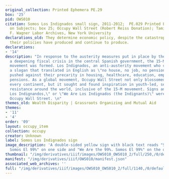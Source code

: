 ```yaml
---
original_collection: Printed Ephemera PE.29
box: '25'
pid: OWS010
citation: Somos Los Indignados small sign, 2011-2012;  PE.029 Printed Ephemera Collection
  on Subjects; box 25; Occupy Wall Street (Robert Reiss Donation); Tamiment Library/Robert
  F. Wagner Labor Archives, New York University
declarations_old: They determine economic policy, despite the catastrophic failures
  their policies have produced and continue to produce.
declarations:
- '14'
description: "In response to the austerity measures put in place by the Spanish government,
  a deepening fiscal crisis in the central Spanish government, the 15-M, or Los Indignados,
  movement was formed. Los Indignados, an anti-austerity movement who coalesced around
  a slogan that translated in English as \"no house, no job, no pension, no fear,\"
  pushed against their precarity in housing, healthcare, education, employment, and
  pensions. As a global movement, Occupy Wall Street not only blossomed across nearly
  every continent, but it sought and found inspiration in youth-led, self-organized
  resistance around the world, inclusive of the 15-M movement. Signs announcing, \"Somos
  Los Indignandos,\" or \"We Are Los Indignados (the Indignants)\" were common at
  Occupy Wall Street. \n"
themes_old: Wealth Disparity | Grassroots Organizing and Mutual Aid
themes:
- '11'
- '4'
order: '09'
layout: occupy_item
collection: occupy
creator: Unknown
label: Somos Los Indignados sign
image_description: 'A double-sided yellow sign with black text reads "Somos Los Indignados.
  Somos El 99%" on one side and "We Are the 99%. Somos El 99%" on the opposite side. '
thumbnail: "/img/derivatives/iiif/images/OWS010_OWS010_2/full/250,/0/default.jpg"
manifest: "/img/derivatives/iiif/OWS010/manifest.json"
associated_web_archives: ''
full: "/img/derivatives/iiif/images/OWS010_OWS010_2/full/1140,/0/default.jpg"
---
```

